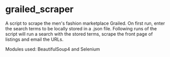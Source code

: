 # grailed_scraper

A script to scrape the men's fashion marketplace Grailed.
On first run, enter the search terms to be locally stored in a .json file.
Following runs of the script will run a search with the stored terms, scrape the front page of listings and email the URLs.

Modules used: BeautifulSoup4 and Selenium


